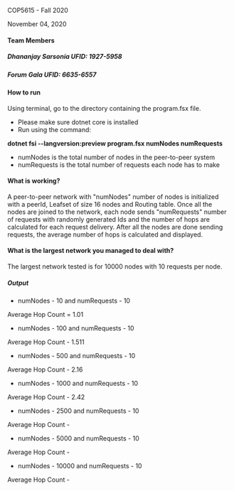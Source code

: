 COP5615 - Fall 2020

November 04, 2020

#### Team Members

##### Dhananjay Sarsonia  UFID: 1927-5958

##### Forum Gala          UFID: 6635-6557


#### How to run
Using terminal, go to the directory containing the program.fsx file.
- Please make sure dotnet core is installed
- Run using the command: 

**dotnet fsi --langversion:preview program.fsx numNodes numRequests**
 
- numNodes  is the total number of nodes in the peer-to-peer system 
- numRequests is the total number of requests each node has to make


#### What is working?

A peer-to-peer network with "numNodes" number of nodes is initialized with a peerId, Leafset of size 16 nodes and Routing table. Once all the nodes are joined to the network, each node sends "numRequests" number of requests with randomly generated Ids and the number of hops are calculated for each request delivery. After all the nodes are done sending requests, the average number of hops is calculated and displayed.

#### What is the largest network you managed to deal with?

The largest network tested is for 10000 nodes with 10 requests per node.



##### Output

- numNodes - 10 and numRequests - 10

Average Hop Count = 1.01

- numNodes - 100 and numRequests - 10

Average Hop Count - 1.511

- numNodes - 500 and numRequests - 10

Average Hop Count - 2.16

- numNodes - 1000 and numRequests - 10 

Average Hop Count - 2.42

- numNodes - 2500 and numRequests - 10

Average Hop Count - 

- numNodes - 5000 and numRequests - 10

Average Hop Count - 

- numNodes - 10000 and numRequests - 10

Average Hop Count - 

